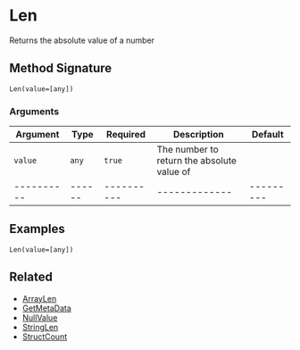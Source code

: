# Len

Returns the absolute value of a number

## Method Signature

```
Len(value=[any])
```

### Arguments

| Argument   | Type   | Required   | Description                                | Default   |
| ---------- | ------ | ---------- | ------------------------------------------ | --------- |
| `value`    | `any`  | `true`     | The number to return the absolute value of |           |
| ---------- | ------ | ---------- | -------------                              | --------- |

## Examples

```
Len(value=[any])
```

## Related

* [ArrayLen](arraylen.md)
* [GetMetaData](getmetadata.md)
* [NullValue](nullvalue.md)
* [StringLen](stringlen.md)
* [StructCount](structcount.md)
